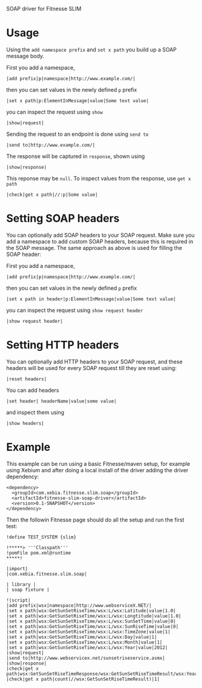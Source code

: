 SOAP driver for Fitnesse SLIM

Usage
=====
Using the `add namespace prefix` and `set x path` you build up a SOAP message body.

First you add a namespace,

    |add prefix|p|namespace|http://www.example.com/|

then you can set values in the newly defined `p` prefix

    |set x path|p:ElementInMessage|value|Some text value|

you can inspect the request using `show`

    |show|request|

Sending the request to an endpoint is done using `send to`

    |send to|http://www.example.com/|

The response will be captured in `response`, shown using

    |show|response|

This reponse may be `null`. To inspect values from the response,
use `get x path`

    |check|get x path|//:p|Some value|

Setting SOAP headers
====================

You can optionally add SOAP headers to your SOAP request.
Make sure you add a namespace to add custom SOAP headers, because this is required in the SOAP message.
The same approach as above is used for filling the SOAP header:

First you add a namespace,

    |add prefix|p|namespace|http://www.example.com/|

then you can set values in the newly defined `p` prefix

    |set x path in header|p:ElementInMessage|value|Some text value|

you can inspect the request using `show request header`

    |show request header|


Setting HTTP headers
====================
You can optionally add HTTP headers to your SOAP request, and
these headers will be used for every SOAP request till they are
reset using:

    |reset headers|

You can add headers

    |set header| headerName|value|some value|

and inspect them using

    |show headers|


Example
=======
This example can be run using a basic Fitnesse/maven setup, for example using Xebium and after doing a local install of the driver adding the driver dependency:

    <dependency>
      <groupId>com.xebia.fitnesse.slim.soap</groupId>
      <artifactId>fitnesse-slim-soap-driver</artifactId>
      <version>0.1-SNAPSHOT</version>
    </dependency>

Then the followin Fitnesse page should do all the setup and run the first test:

    !define TEST_SYSTEM {slim}

    !*****> '''Classpath'''
    !pomFile pom.xml@runtime
    *****!

    |import|
    |com.xebia.fitnesse.slim.soap|

    | library |
    | soap fixture |

    !|script|
    |add prefix|wsx|namespace|http://www.webserviceX.NET/|
    |set x path|wsx:GetSunSetRiseTime/wsx:L/wsx:Latitude|value|1.0|
    |set x path|wsx:GetSunSetRiseTime/wsx:L/wsx:Longtitude|value|1.0|
    |set x path|wsx:GetSunSetRiseTime/wsx:L/wsx:SunSetTime|value|0|
    |set x path|wsx:GetSunSetRiseTime/wsx:L/wsx:SunRiseTime|value|0|
    |set x path|wsx:GetSunSetRiseTime/wsx:L/wsx:TimeZone|value|1|
    |set x path|wsx:GetSunSetRiseTime/wsx:L/wsx:Day|value|1|
    |set x path|wsx:GetSunSetRiseTime/wsx:L/wsx:Month|value|1|
    |set x path|wsx:GetSunSetRiseTime/wsx:L/wsx:Year|value|2012|
    |show|request|
    |send to|http://www.webservicex.net/sunsetriseservice.asmx|
    |show|response|
    |check|get x path|wsx:GetSunSetRiseTimeResponse/wsx:GetSunSetRiseTimeResult/wsx:Year|2012|
    |check|get x path|count(//wsx:GetSunSetRiseTimeResult)|1|



